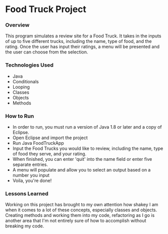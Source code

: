 # Food Truck Project

### Overview
This program simulates a review site for a Food Truck. It takes in the inputs of up to five different trucks, including the name, type of food, and the rating. 
Once the user has input their ratings, a menu will be presented and the user can choose from the selection.

### Technologies Used
- Java 
- Conditionals
- Looping
- Classes
- Objects 
- Methods

### How to Run
- In order to run, you must run a version of Java 1.8 or later and a copy of Eclipse. 
- Open Eclipse and import the project
- Run Java FoodTruckApp
- Input the Food Trucks you would like to review, including the name, type of food they serve, and your rating. 
- When finished, you can enter 'quit' into the name field or enter five separate entries. 
- A menu will populate and allow you to select an output based on a number you input
- Voila, you're done!

### Lessons Learned
Working on this project has brought to my own attention how shakey I am when it comes to a lot of these concepts, especially classes and objects. Creating methods and working them into my code, refactoring as I go is another area that I'm not entirely sure of how to accomplish without breaking my code. 

